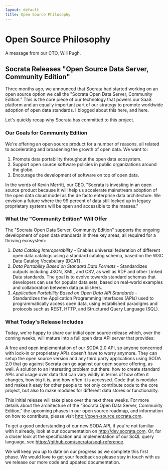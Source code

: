 ```yaml
---
layout: default
title: Open Source Philosophy
---
```


<div class="hero-unit clearfix">
  <i class="icon-heart icon-4x pull-left"><!-- This space left blank --></i>
  <h1 class="tagline">Open Source Philosophy</h1>
  <p>A message from our CTO, Will Pugh.</p>
</div>

## Socrata Releases "Open Source Data Server, Community Edition"


Three months ago, we announced that Socrata had started working on an open source option we call the "Socrata Open Data Server, Community Edition." This is the core piece of our technology that powers our SaaS platform and an equally important part of our strategy to promote worldwide adoption of open data standards. I blogged about this here, and here.

Let's quickly recap why Socrata has committed to this project. 

### Our Goals for Community Edition

We're offering an open source product for a number of reasons, all related to accelerating and broadening the growth of open data. We want to: 

1. Promote data portability throughout the open data ecosystem.
2. Support open source software policies in public organizations around the globe.
3. Encourage the development of software on top of open data.

In the words of Kevin Merritt, our CEO, "Socrata is investing in an open source product because it will help us accelerate mainstream adoption of the open data cloud model as the de facto enterprise data architecture. We envision a future where the 99 percent of data still locked up in legacy proprietary systems will be open and accessible to the masses."

### What the "Community Edition" Will Offer

The "Socrata Open Data Server, Community Edition" supports the ongoing development of open data standards in three key areas, all required for a thriving ecosystem:

1. *Data Catalog Interoperability* - Enables universal federation of different open data catalogs using a standard catalog schema, based on the W3C Data Catalog Vocabulary (DCAT).
2. *Data Portability Based on Standard Data Formats* - Standardizes outputs including JSON, XML, and CSV, as well as RDF and other Linked Data standards. The goal is to evolve towards standard schemas that developers can use for popular data sets, based on real-world examples and collaboration between data publishers.
3. *Application Portability Based on Open Data API Standards* - Standardizes the Application Programming Interfaces (APIs) used to programmatically access open data, using established paradigms and protocols such as REST, HTTP, and Structured Query Language (SQL).

### What Today's Release Includes

Today, we're happy to share our initial open source release which, over the coming weeks, will mature into a full open data API server that provides: 

A free and open implementation of our SODA 2.0 API, so anyone concerned with lock-in or proprietary APIs doesn't have to worry anymore. They can setup the open source version and any third party applications using SODA 2.0 that go against Socrata can go against our open source offering, as well.
A solution to an interesting problem out there: how to create standard APIs and usage over data that can vary wildly in terms of how often it changes, how big it is, and how often it is accessed.
Code that is modular and makes it easy for other people to not only contribute code to the core project, but also to make modules for different data stores or functionality.

This initial release will take place over the next three weeks. For more details about the architecture of the "Socrata Open Data Server, Community Edition," the upcoming phases in our open source roadmap, and information on how to contribute, please visit <http://open-source.socrata.com>.  

To get a good understanding of our new SODA API, if you're not familiar with it already, look at our documentation on <http://dev.socrata.com>. Or, for a closer look at the specification and implementation of our SoQL query language, see <https://github.com/socrata/soql-reference>.

We will keep you up to date on our progress as we complete this first phase. We would love to get your feedback so please stay in touch with us we release our more code and updated documentation.
